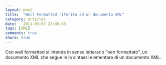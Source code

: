 ```yaml
---
layout: post
title:  "Well Formatted riferito ad un documento XML"
category: articles
date:   2011-03-07 22:45:33
tags: [XML]
comments: true
share: true
---
```

Con well formatted si intende in senso letterario "ben formattato", un documento XML che segue le la sintassi elementare di un documento XML.
